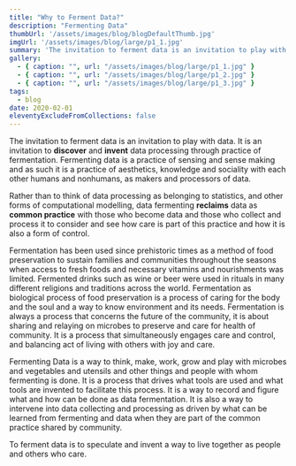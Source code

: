 ```yaml
---
title: "Why to Ferment Data?"
description: "Fermenting Data"
thumbUrl: '/assets/images/blog/blogDefaultThumb.jpg'
imgUrl: '/assets/images/blog/large/p1_1.jpg'
summary: 'The invitation to ferment data is an invitation to play with data. It is an invitation to discover and invent data processing through practice of fermentation. Fermenting data is a practice of sensing and sense making and as such it is a practice of aesthetics, knowledge and sociality with each other humans and nonhumans, as makers and processors of data.'
gallery:
  - { caption: "", url: "/assets/images/blog/large/p1_1.jpg" }
  - { caption: "", url: "/assets/images/blog/large/p1_2.jpg" }
  - { caption: "", url: "/assets/images/blog/large/p1_3.jpg" }
tags:
  - blog
date: 2020-02-01
eleventyExcludeFromCollections: false
---
```



The invitation to ferment data is an invitation to play with data. It is an invitation to **discover** and **invent** data processing through practice of fermentation. Fermenting data is a practice of sensing and sense making and as such it is a practice of aesthetics, knowledge and sociality with each other humans and nonhumans, as makers and processors of data.  

Rather than to think of data processing as belonging to statistics, and other forms of computational modelling, data fermenting **reclaims** data as **common practice** with those who become data and those who collect and process it to consider and see how care is part of this practice and how it is also a form of control.

Fermentation has been used since prehistoric times as a method of food preservation to sustain families and communities throughout the seasons when access to fresh foods and necessary vitamins and nourishments was limited. Fermented drinks such as wine or beer were used in rituals in many different religions and traditions across the world. Fermentation as biological process of food preservation is a process of caring for the body and the soul and a way to know environment and its needs. Fermentation is always a process that concerns the future of the community, it is about sharing and relaying on microbes to preserve and care for health of community. It is a process that simultaneously engages care and control, and balancing act of living with others with joy and care. 

Fermenting Data is a way to think, make, work, grow and play with microbes and vegetables and utensils and other things and people with whom fermenting is done. It is a process that drives what tools are used and what tools are invented to facilitate this process. It is a way to record and figure what and how can be done as data fermentation. It is also a way to intervene into data collecting and processing as driven by what can be learned from fermenting and data when they are part of the common practice shared by community. 

To ferment data is to speculate and invent a way to live together as people and others who care. 